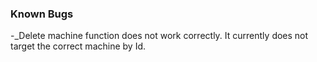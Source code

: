 

### Known Bugs

-_Delete machine function does not work correctly. It currently does not target the correct machine by Id.
